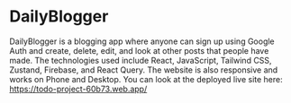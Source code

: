 # DailyBlogger
DailyBlogger is a blogging app where anyone can sign up using Google Auth and create, delete, edit, and look at other posts that people have made. The technologies used include React, JavaScript, Tailwind CSS, Zustand, Firebase, and React Query. The website is also responsive and works on Phone and Desktop. You can look at the deployed live site here: https://todo-project-60b73.web.app/
